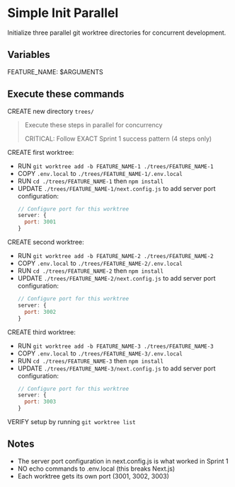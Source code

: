 # Simple Init Parallel

Initialize three parallel git worktree directories for concurrent development.

## Variables

FEATURE_NAME: $ARGUMENTS

## Execute these commands

CREATE new directory `trees/`

> Execute these steps in parallel for concurrency
>
> CRITICAL: Follow EXACT Sprint 1 success pattern (4 steps only)

CREATE first worktree:
- RUN `git worktree add -b FEATURE_NAME-1 ./trees/FEATURE_NAME-1`
- COPY `.env.local` to `./trees/FEATURE_NAME-1/.env.local`
- RUN `cd ./trees/FEATURE_NAME-1` then `npm install`
- UPDATE `./trees/FEATURE_NAME-1/next.config.js` to add server port configuration:
  ```javascript
  // Configure port for this worktree
  server: {
    port: 3001
  }
  ```

CREATE second worktree:
- RUN `git worktree add -b FEATURE_NAME-2 ./trees/FEATURE_NAME-2`
- COPY `.env.local` to `./trees/FEATURE_NAME-2/.env.local`
- RUN `cd ./trees/FEATURE_NAME-2` then `npm install`
- UPDATE `./trees/FEATURE_NAME-2/next.config.js` to add server port configuration:
  ```javascript
  // Configure port for this worktree
  server: {
    port: 3002
  }
  ```

CREATE third worktree:
- RUN `git worktree add -b FEATURE_NAME-3 ./trees/FEATURE_NAME-3`
- COPY `.env.local` to `./trees/FEATURE_NAME-3/.env.local`
- RUN `cd ./trees/FEATURE_NAME-3` then `npm install`
- UPDATE `./trees/FEATURE_NAME-3/next.config.js` to add server port configuration:
  ```javascript
  // Configure port for this worktree
  server: {
    port: 3003
  }
  ```

VERIFY setup by running `git worktree list`

## Notes
- The server port configuration in next.config.js is what worked in Sprint 1
- NO echo commands to .env.local (this breaks Next.js)
- Each worktree gets its own port (3001, 3002, 3003)